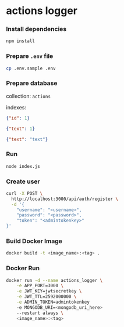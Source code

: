 # actions logger

### Install dependencies
```bash
npm install
```

### Prepare `.env` file
```bash
cp .env.sample .env
```

### Prepare database
collection: `actions`

indexes:
```json
{"id": 1}
```

```json
{"text": 1}
```

```json
{"text": "text"}
```

### Run
```bash
node index.js
```

### Create user
```bash
curl -X POST \
  http://localhost:3000/api/auth/register \
  -d '{
	"username": "<username>",
	"password": "<password>",
	"token": "<admintokenkey>"
}'
```

### Build Docker Image
```bash
docker build -t <image_name>:<tag> .
```

### Docker Run 
```bash
docker run -d --name actions_logger \
    -e APP_PORT=3000 \
    -e JWT_KEY=jwtsecretkey \
    -e JWT_TTL=2592000000 \
    -e ADMIN_TOKEN=admintokenkey
    -e MONGODB_URI=<mongodb_uri_here>
    --restart always \
    <image_name>:<tag>
```